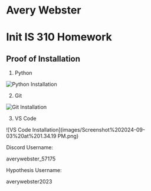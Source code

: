 # Avery Webster

# Init IS 310 Homework

## Proof of Installation

1. Python

![Python Installation](images/Screenshot%202024-08-30%20at%2010.11.04 AM.png)

2. Git

![Git Installation](images/Screenshot%202024-08-30%20at%2010.50.24 AM.png)

3. VS Code

![VS Code Installation](images/Screenshot%202024-09-03%20at%201.34.19 PM.png)

Discord Username:

averywebster_57175

Hypothesis Username:

averywebster2023